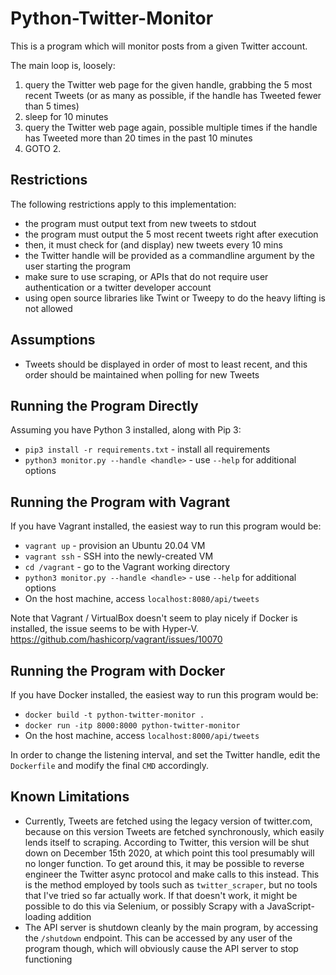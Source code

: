 # Python-Twitter-Monitor

This is a program which will monitor posts from a given Twitter account.

The main loop is, loosely:

1. query the Twitter web page for the given handle, grabbing the 5 most recent
   Tweets (or as many as possible, if the handle has Tweeted fewer than 5 times)
1. sleep for 10 minutes
1. query the Twitter web page again, possible multiple times if the handle has
   Tweeted more than 20 times in the past 10 minutes
1. GOTO 2.

## Restrictions

The following restrictions apply to this implementation:

* the program must output text from new tweets to stdout
* the program must output the 5 most recent tweets right after execution
* then, it must check for (and display) new tweets every 10 mins
* the Twitter handle will be provided as a commandline argument by the user starting the program
* make sure to use scraping, or APIs that do not require user authentication or a twitter developer account
* using open source libraries like Twint or Tweepy to do the heavy lifting is not allowed

## Assumptions

* Tweets should be displayed in order of most to least recent, and this order
  should be maintained when polling for new Tweets

## Running the Program Directly

Assuming you have Python 3 installed, along with Pip 3:

* `pip3 install -r requirements.txt` - install all requirements
* `python3 monitor.py --handle <handle>` - use `--help` for additional options

## Running the Program with Vagrant

If you have Vagrant installed, the easiest way to run this program would be:

* `vagrant up` - provision an Ubuntu 20.04 VM
* `vagrant ssh` - SSH into the newly-created VM
* `cd /vagrant` - go to the Vagrant working directory
* `python3 monitor.py --handle <handle>` - use `--help` for additional options
* On the host machine, access `localhost:8080/api/tweets`

Note that Vagrant / VirtualBox doesn't seem to play nicely if Docker is installed,
the issue seems to be with Hyper-V. https://github.com/hashicorp/vagrant/issues/10070

## Running the Program with Docker

If you have Docker installed, the easiest way to run this program would be:

* `docker build -t python-twitter-monitor .`
* `docker run -itp 8000:8000 python-twitter-monitor`
* On the host machine, access `localhost:8000/api/tweets`

In order to change the listening interval, and set the Twitter handle, edit the
`Dockerfile` and modify the final `CMD` accordingly.

## Known Limitations

* Currently, Tweets are fetched using the legacy version of twitter.com, because
  on this version Tweets are fetched synchronously, which easily lends itself to
  scraping. According to Twitter, this version will be shut down on December
  15th 2020, at which point this tool presumably will no longer function. To get
  around this, it may be possible to reverse engineer the Twitter async protocol
  and make calls to this instead. This is the method employed by tools such as
  `twitter_scraper`, but no tools that I've tried so far actually work. If that
  doesn't work, it might be possible to do this via Selenium, or possibly Scrapy
  with a JavaScript-loading addition
* The API server is shutdown cleanly by the main program, by accessing the
  `/shutdown` endpoint. This can be accessed by any user of the program though,
  which will obviously cause the API server to stop functioning
